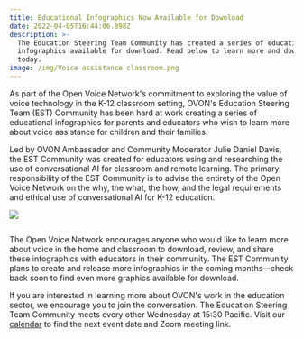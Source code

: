 ```yaml
---
title: Educational Infographics Now Available for Download
date: 2022-04-05T16:44:06.898Z
description: >-
  The Education Steering Team Community has created a series of educational
  infographics available for download. Read below to learn more and download
  today.
image: /img/Voice assistance classroom.png
---
```

As part of the Open Voice Network's commitment to exploring the value of voice technology in the K-12 classroom setting, OVON's Education Steering Team (EST) Community has been hard at work creating a series of educational infographics for parents and educators who wish to learn more about voice assistance for children and their families.

Led by OVON Ambassador and Community Moderator Julie Daniel Davis, the EST Community was created for educators using and researching the use of conversational AI for classroom and remote learning. The primary responsibility of the EST Community is to advise the entirety of the Open Voice Network on the why, the what, the how, and the legal requirements and ethical use of conversational AI for K-12 education.

[![](/img/open-voice-network-ovon-voice-worthy-of-user-trust-blog-educational-infographics-now-available-for-download-library-button.png)](https://drive.google.com/drive/folders/1XVWh6ue4ao71KdQneTaH4omC7MRUle06?usp=sharing)

<a href="https://drive.google.com/drive/folders/1XVWh6ue4ao71KdQneTaH4omC7MRUle06?usp=sharing" target="_blank" ><img src="open-voice-network-ovon-voice-worthy-of-user-trust-blog-educational-infographics-now-available-for-download-library-button.png" alt="" /></a>

The Open Voice Network encourages anyone who would like to learn more about voice in the home and classroom to download, review, and share these infographics with educators in their community. The EST Community plans to create and release more infographics in the coming months—check back soon to find even more graphics available for download.

If you are interested in learning more about OVON's work in the education sector, we encourage you to join the conversation. The Education Steering Team Community meets every other Wednesday at 15:30 Pacific. Visit our [calendar](https://openvoicenetwork.org/calendar/) to find the next event date and Zoom meeting link.
